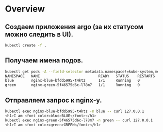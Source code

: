 # Overview
## Создаем приложения argo (за их статусом можно следить в UI).
```bash
kubectl create -f .
```
## Получаем имена подов.
```bash
kubectl get pods -A --field-selector metadata.namespace!=kube-system,metadata.namespace!=argocd
NAMESPACE   NAME                           READY   STATUS    RESTARTS   AGE
blue        nginx-blue-bfdd5995-t4ktz      1/1     Running   0          19m
green       nginx-green-5f46575d6c-l78m7   1/1     Running   0          11m
```
## Отправляем запрос к nginx-у.
```bash
kubectl exec nginx-blue-bfdd5995-t4ktz -n blue -- curl 127.0.0.1
<h1>I am <font color=blue>BLUE</font></h1>
kubectl exec nginx-green-5f46575d6c-l78m7 -n green -- curl 127.0.0.1
<h1>I am <font color=green>GREEN</font></h1>
```
